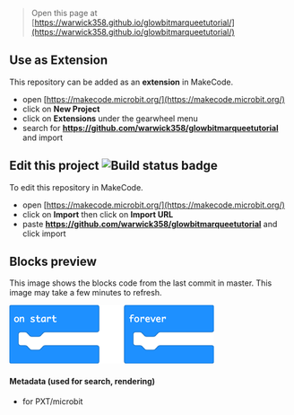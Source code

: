 
> Open this page at [https://warwick358.github.io/glowbitmarqueetutorial/](https://warwick358.github.io/glowbitmarqueetutorial/)

## Use as Extension

This repository can be added as an **extension** in MakeCode.

* open [https://makecode.microbit.org/](https://makecode.microbit.org/)
* click on **New Project**
* click on **Extensions** under the gearwheel menu
* search for **https://github.com/warwick358/glowbitmarqueetutorial** and import

## Edit this project ![Build status badge](https://github.com/warwick358/glowbitmarqueetutorial/workflows/MakeCode/badge.svg)

To edit this repository in MakeCode.

* open [https://makecode.microbit.org/](https://makecode.microbit.org/)
* click on **Import** then click on **Import URL**
* paste **https://github.com/warwick358/glowbitmarqueetutorial** and click import

## Blocks preview

This image shows the blocks code from the last commit in master.
This image may take a few minutes to refresh.

![A rendered view of the blocks](https://github.com/warwick358/glowbitmarqueetutorial/raw/master/.github/makecode/blocks.png)

#### Metadata (used for search, rendering)

* for PXT/microbit
<script src="https://makecode.com/gh-pages-embed.js"></script><script>makeCodeRender("{{ site.makecode.home_url }}", "{{ site.github.owner_name }}/{{ site.github.repository_name }}");</script>

